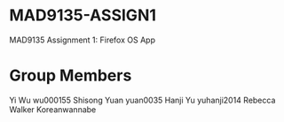 MAD9135-ASSIGN1
===============

MAD9135 Assignment 1: Firefox OS App

Group Members
=============

Yi Wu           wu000155
Shisong Yuan    yuan0035
Hanji Yu        yuhanji2014
Rebecca Walker  Koreanwannabe

